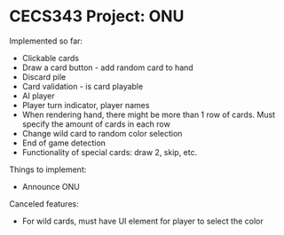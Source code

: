# CECS343 Project: ONU

Implemented so far:  
* Clickable cards  
* Draw a card button - add random card to hand  
* Discard pile  
* Card validation - is card playable  
* AI player 
* Player turn indicator, player names
* When rendering hand, there might be more than 1 row of cards. Must specify the amount of cards in each row
* Change wild card to random color selection  
* End of game detection  
* Functionality of special cards: draw 2, skip, etc.  

Things to implement:  
* Announce ONU  

Canceled features:  
* For wild cards, must have UI element for player to select the color  

